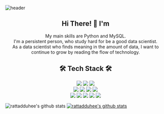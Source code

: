 ![header](https://capsule-render.vercel.app/api?type=waving&color=F4BBBB&height=300&section=header&text=JooHee%20Shin&fontSize=90&fontColor=FFFFFF)

<h2 align="center"> Hi There! 👋 I'm  </h2>
<p align="center">My main skills are Python and MySQL. <br>
I'm a persistent person, who study hard for be a good data scientist.<br>
As a data scientist who finds meaning in the amount of data, I want to continue to grow by reading the flow of technology.</p>

<h2 align="center">🛠 Tech Stack 🛠</h3>

<div align="center">
  <img src="https://img.shields.io/badge/Python-3766AB?style=flat-square&logo=Python&logoColor=white">
  <img src="https://img.shields.io/badge/Java-007396?style=for-the-badge&logo=Java&logoColor=white">
  <img src="https://img.shields.io/badge/C-00599C?style=for-the-badge&logo=c%2B%2B&logoColor=white">
  <br>
  <img src="https://img.shields.io/badge/html5-E34F26?style=for-the-badge&logo=html5&logoColor=white"> 
  <img src="https://img.shields.io/badge/css-1572B6?style=for-the-badge&logo=css3&logoColor=white"> 
  <img src="https://img.shields.io/badge/javascript-F7DF1E?style=for-the-badge&logo=javascript&logoColor=black"> 
  <img src="https://img.shields.io/badge/jquery-0769AD?style=for-the-badge&logo=jquery&logoColor=white">
  <br>
  <img src="https://img.shields.io/badge/mysql-4479A1?style=for-the-badge&logo=mysql&logoColor=white"> 
  <img src="https://img.shields.io/badge/mariaDB-003545?style=for-the-badge&logo=mariaDB&logoColor=white">
  <img src="https://img.shields.io/badge/django-092E20?style=for-the-badge&logo=django&logoColor=white">
  <img src="https://img.shields.io/badge/github-181717?style=for-the-badge&logo=github&logoColor=white">
  <img src="https://img.shields.io/badge/git-F05032?style=for-the-badge&logo=git&logoColor=white">
</div>

![rattadduhee's github stats](https://github-readme-stats.vercel.app/api?username=rattadduhee&show_icons=true)
[![rattadduhee's github stats](https://github-readme-stats.vercel.app/api/top-langs/?username=rattadduhee&show_icons=true&hide_border=true&title_color=004386&icon_color=004386&layout=compact)](https://github.com/rattadduhee)

<!--
**rattadduhee/rattadduhee** is a ✨ _special_ ✨ repository because its `README.md` (this file) appears on your GitHub profile.

Here are some ideas to get you started:

- 🔭 I’m currently working on ...
- 🌱 I’m currently learning ...
- 👯 I’m looking to collaborate on ...
- 🤔 I’m looking for help with ...
- 💬 Ask me about ...
- 📫 How to reach me: ...
- 😄 Pronouns: ...
- ⚡ Fun fact: ...
-->

